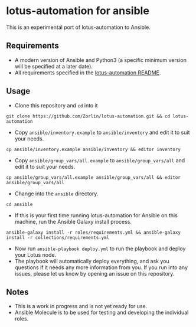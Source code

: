 # lotus-automation for ansible
This is an experimental port of lotus-automation to Ansible.

## Requirements
- A modern version of Ansible and Python3 (a specific minimum version will be specified at a later date).
- All requirements specified in the [lotus-automation README](../README.md#requirements).

## Usage
- Clone this repository and `cd` into it
```
git clone https://github.com/Zorlin/lotus-automation.git && cd lotus-automation
```
- Copy `ansible/inventory.example` to `ansible/inventory` and edit it to suit your needs.
```
cp ansible/inventory.example ansible/inventory && editor inventory
```
- Copy `ansible/group_vars/all.example` to `ansible/group_vars/all` and edit it to suit your needs.
```
cp ansible/group_vars/all.example ansible/group_vars/all && editor ansible/group_vars/all
```
- Change into the `ansible` directory.
```
cd ansible
```
- If this is your first time running lotus-automation for Ansible on this machine, run the Ansible Galaxy install process.
```
ansible-galaxy install -r roles/requirements.yml && ansible-galaxy install -r collections/requirements.yml
```
- Now run `ansible-playbook deploy.yml` to run the playbook and deploy your Lotus node.
- The playbook will automatically deploy everything, and ask you questions if it needs any more information from you. If you run into any issues, please let us know by opening an issue on this repository.

## Notes
- This is a work in progress and is not yet ready for use.
- Ansible Molecule is to be used for testing and developing the individual roles.

